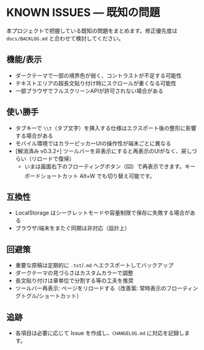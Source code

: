 # KNOWN ISSUES — 既知の問題

本プロジェクトで把握している既知の問題をまとめます。修正優先度は `docs/BACKLOG.md` と合わせて検討してください。

## 機能/表示

- ダークテーマで一部の境界色が弱く、コントラストが不足する可能性
- テキストエリアの超長文貼り付け時にスクロールが重くなる可能性
- 一部ブラウザでフルスクリーンAPIが許可されない場合がある

## 使い勝手

- タブキーで `\\t`（タブ文字）を挿入する仕様はエクスポート後の整形に影響する場合がある
- モバイル環境ではカラーピッカーUIの操作性が端末ごとに異なる
- [解消済み v0.3.2+] ツールバーを非表示にすると再表示のUIがなく、戻しづらい（リロードで復帰）
  - いまは画面右下のフローティングボタン（⌨️）で再表示できます。キーボードショートカット Alt+W でも切り替え可能です。

## 互換性

- LocalStorage はシークレットモードや容量制限で保存に失敗する場合がある
- ブラウザ/端末をまたぐ同期は非対応（設計上）

## 回避策

- 重要な原稿は定期的に `.txt`/`.md` へエクスポートしてバックアップ
- ダークテーマの見づらさはカスタムカラーで調整
- 長文貼り付けは章単位で分割する等の工夫を推奨
- ツールバー再表示: ページをリロードする（改善案: 常時表示のフローティングトグル/ショートカット）

## 追跡

- 各項目は必要に応じて Issue を作成し、`CHANGELOG.md` に対応を記録します。
